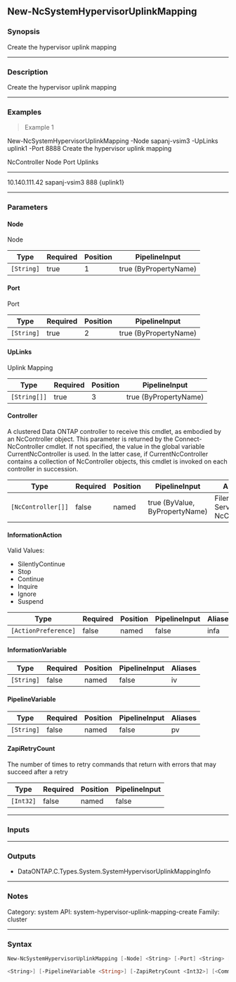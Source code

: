 New-NcSystemHypervisorUplinkMapping
-----------------------------------

### Synopsis
Create the hypervisor uplink mapping

---

### Description

Create the hypervisor uplink mapping

---

### Examples
> Example 1

New-NcSystemHypervisorUplinkMapping -Node sapanj-vsim3 -UpLinks uplink1 -Port 8888
Create the hypervisor uplink mapping

NcController                  Node                          Port                          Uplinks
------------                  ----                          ----                          -------
10.140.111.42                 sapanj-vsim3                  888                           {uplink1}

---

### Parameters
#### **Node**
Node

|Type      |Required|Position|PipelineInput        |
|----------|--------|--------|---------------------|
|`[String]`|true    |1       |true (ByPropertyName)|

#### **Port**
Port

|Type      |Required|Position|PipelineInput        |
|----------|--------|--------|---------------------|
|`[String]`|true    |2       |true (ByPropertyName)|

#### **UpLinks**
Uplink Mapping

|Type        |Required|Position|PipelineInput        |
|------------|--------|--------|---------------------|
|`[String[]]`|true    |3       |true (ByPropertyName)|

#### **Controller**
A clustered Data ONTAP controller to receive this cmdlet, as embodied by an NcController object. This parameter is returned by the Connect-NcController cmdlet.  If not specified, the value in the global variable CurrentNcController is used. In the latter case, if CurrentNcController contains a collection of NcController objects, this cmdlet is invoked on each controller in succession.

|Type              |Required|Position|PipelineInput                 |Aliases                          |
|------------------|--------|--------|------------------------------|---------------------------------|
|`[NcController[]]`|false   |named   |true (ByValue, ByPropertyName)|Filer<br/>Server<br/>NcController|

#### **InformationAction**

Valid Values:

* SilentlyContinue
* Stop
* Continue
* Inquire
* Ignore
* Suspend

|Type                |Required|Position|PipelineInput|Aliases|
|--------------------|--------|--------|-------------|-------|
|`[ActionPreference]`|false   |named   |false        |infa   |

#### **InformationVariable**

|Type      |Required|Position|PipelineInput|Aliases|
|----------|--------|--------|-------------|-------|
|`[String]`|false   |named   |false        |iv     |

#### **PipelineVariable**

|Type      |Required|Position|PipelineInput|Aliases|
|----------|--------|--------|-------------|-------|
|`[String]`|false   |named   |false        |pv     |

#### **ZapiRetryCount**
The number of times to retry commands that return with errors that may succeed after a retry

|Type     |Required|Position|PipelineInput|
|---------|--------|--------|-------------|
|`[Int32]`|false   |named   |false        |

---

### Inputs

---

### Outputs
* DataONTAP.C.Types.System.SystemHypervisorUplinkMappingInfo

---

### Notes
Category: system
API: system-hypervisor-uplink-mapping-create
Family: cluster

---

### Syntax
```PowerShell
New-NcSystemHypervisorUplinkMapping [-Node] <String> [-Port] <String> [-UpLinks] <String[]> [-Controller <NcController[]>] [-InformationAction <ActionPreference>] [-InformationVariable 
```
```PowerShell
<String>] [-PipelineVariable <String>] [-ZapiRetryCount <Int32>] [<CommonParameters>]
```
